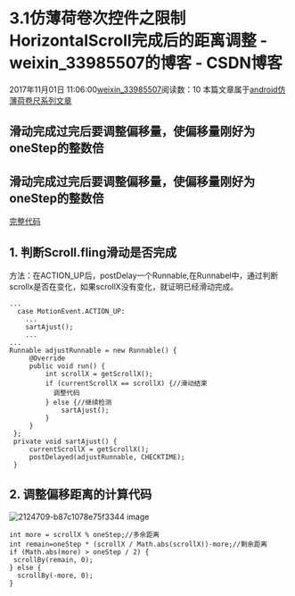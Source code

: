 # 3.1仿薄荷卷次控件之限制HorizontalScroll完成后的距离调整 - weixin_33985507的博客 - CSDN博客
2017年11月01日 11:06:00[weixin_33985507](https://me.csdn.net/weixin_33985507)阅读数：10
本篇文章属于[android仿薄荷卷尺系列文章](https://www.jianshu.com/c/36d7137d34f6)
## 滑动完成过完后要调整偏移量，使偏移量刚好为oneStep的整数倍
## 滑动完成过完后要调整偏移量，使偏移量刚好为oneStep的整数倍
[完整代码](https://link.jianshu.com?t=https://github.com/ysemylord/HenCoderTape/blob/step_3/Tape/app/src/main/java/com/xyb/tape/ui/HorizontalScrollFling.java)
## 1. 判断Scroll.fling滑动是否完成
方法：在ACTION_UP后，postDelay一个Runnable,在Runnabel中，通过判断scrollx是否在变化，如果scrollX没有变化，就证明已经滑动完成。
```
...
  case MotionEvent.ACTION_UP:
    ...
    sartAjust();
    ...
...
Runnable adjustRunnable = new Runnable() {
     @Override
     public void run() {
         int scrollX = getScrollX();
         if (currentScrollX == scrollX) {//滑动结束
           调整代码
         } else {//继续检测
             sartAjust();
         }
     }
 };
 private void sartAjust() {
     currentScrollX = getScrollX();
     postDelayed(adjustRunnable, CHECKTIME);
 }
```
## 2. 调整偏移距离的计算代码
![2124709-b87c1078e75f3344](https://upload-images.jianshu.io/upload_images/2124709-b87c1078e75f3344)
image
```
int more = scrollX % oneStep;//多余距离
int remain=oneStep * (scrollX / Math.abs(scrollX))-more;//剩余距离
if (Math.abs(more) > oneStep / 2) {
 scrollBy(remain, 0);
} else {
  scrollBy(-more, 0);
}
```

